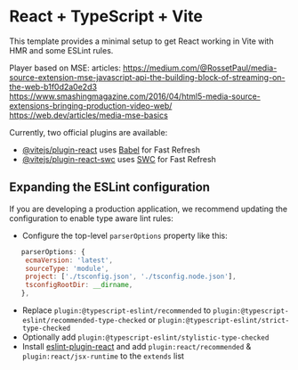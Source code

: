 # React + TypeScript + Vite

This template provides a minimal setup to get React working in Vite with HMR and some ESLint rules.


Player based on MSE:
articles:
https://medium.com/@RossetPaul/media-source-extension-mse-javascript-api-the-building-block-of-streaming-on-the-web-b1f0d2a0e2d3
https://www.smashingmagazine.com/2016/04/html5-media-source-extensions-bringing-production-video-web/
https://web.dev/articles/media-mse-basics

Currently, two official plugins are available:

- [@vitejs/plugin-react](https://github.com/vitejs/vite-plugin-react/blob/main/packages/plugin-react/README.md) uses [Babel](https://babeljs.io/) for Fast Refresh
- [@vitejs/plugin-react-swc](https://github.com/vitejs/vite-plugin-react-swc) uses [SWC](https://swc.rs/) for Fast Refresh

## Expanding the ESLint configuration

If you are developing a production application, we recommend updating the configuration to enable type aware lint rules:

- Configure the top-level `parserOptions` property like this:

```js
   parserOptions: {
    ecmaVersion: 'latest',
    sourceType: 'module',
    project: ['./tsconfig.json', './tsconfig.node.json'],
    tsconfigRootDir: __dirname,
   },
```

- Replace `plugin:@typescript-eslint/recommended` to `plugin:@typescript-eslint/recommended-type-checked` or `plugin:@typescript-eslint/strict-type-checked`
- Optionally add `plugin:@typescript-eslint/stylistic-type-checked`
- Install [eslint-plugin-react](https://github.com/jsx-eslint/eslint-plugin-react) and add `plugin:react/recommended` & `plugin:react/jsx-runtime` to the `extends` list
